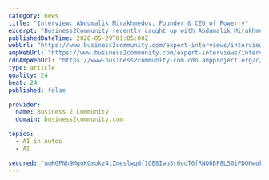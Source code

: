 ```yaml
---
category: news
title: "Interview: Abdumalik Mirakhmedov, Founder & CEO of Powerry"
excerpt: "Business2Community recently caught up with Abdumalik Mirakhmedov, Founder & CEO of Powerry, to learn more about these emerging technologies. BW: When did you first become interested in A.I.? How does it play a part in your career at Powerry?"
publishedDateTime: 2020-05-29T01:05:00Z
webUrl: "https://www.business2community.com/expert-interviews/interview-abdumalik-mirakhmedov-founder-ceo-of-powerry-02314774"
ampWebUrl: "https://www.business2community.com/expert-interviews/interview-abdumalik-mirakhmedov-founder-ceo-of-powerry-02314774/amp"
cdnAmpWebUrl: "https://www-business2community-com.cdn.ampproject.org/c/s/www.business2community.com/expert-interviews/interview-abdumalik-mirakhmedov-founder-ceo-of-powerry-02314774/amp"
type: article
quality: 24
heat: 24
published: false

provider:
  name: Business 2 Community
  domain: business2community.com

topics:
  - AI in Autos
  - AI

secured: "umKGPNh9MgoKCmokz4tZmeslwqdf1GE8Iwu3r6ouT6fRNQ6BF8L50iPDQHwokXG79Feuas91Fes3jR1HVIIsuWKdkQlqst5GAUFiqtC2+pvPDly637soBtTczn19QGFRKuw8fbuC6H0G+cwhHUPul3YGpJCFmuLOOiHjH/oba1cbCEGnIpO5N1taVUOF+V2SEcBcyOj64O7FhxNHmJAWVQBHDeXNdZaNTwyiDhicExa7/68pLQqqIorGbAErIQl2thoPsLiqvxhfU5SpzbBcsS/odKosI+Rk2FZXjsx12LwZvI/lirn6mZ5SvpU2sZPngdWhffwY02F8SOr9mn5p/EWylNLojgsBChVYPlB20Dqp92rum0sfiFc4b5aYq11BjtZFyOjcIpK9fe0V6dwzjSHaCRqJPqIsHoSO1pQFlhpLEvlBFEqeZ+0tJhq4CctqsOGtaE15kX2Y73g3tElZ/sRo1BI+j7+uEJFGektV/68=;bxfE2TKUiwB3FR9m3padjA=="
---
```


